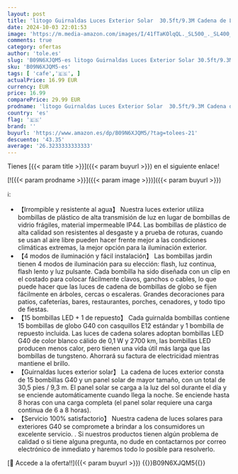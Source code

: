 ```yaml
---
layout: post
title: 'litogo Guirnaldas Luces Exterior Solar  30.5ft/9.3M Cadena de Luces 15+1 G40 LED Bombillas 4 Modes Impermeabile  para Fiesta Boda Jardín Patio Cafe'
date: 2024-10-03 22:01:53
image: 'https://m.media-amazon.com/images/I/41fTaKOlqQL._SL500_._SL400_.jpg'
comments: true
category: ofertas
author: 'tole.es'
slug: 'B09N6XJQM5-es litogo Guirnaldas Luces Exterior Solar 30.5ft/9.3M Cadena...'
sku: 'B09N6XJQM5-es'
tags: [ 'cafe','🇪🇸', ]
actualPrice: 16.99 EUR
currency: EUR
price: 16.99
comparePrice: 29.99 EUR
prodname: 'litogo Guirnaldas Luces Exterior Solar  30.5ft/9.3M Cadena de Luces 15+1 G40 LED Bombillas 4 Modes Impermeabile  para Fiesta Boda Jardín Patio Cafe'
country: 'es'
flag: '🇪🇸'
brand: ''
buyurl: 'https://www.amazon.es/dp/B09N6XJQM5/?tag=tolees-21'
descuento: '43.35'
average: '26.3233333333333'
---
```


Tienes [{{< param title >}}]({{< param buyurl >}}) en el siguiente enlace!

[![{{< param prodname >}}]({{< param image >}})]({{< param buyurl >}})

ℹ️:

- 【Irrompible y resistente al agua】 Nuestra luces exterior utiliza bombillas de plástico de alta transmisión de luz en lugar de bombillas de vidrio frágiles, material impermeable IP44. Las bombillas de plástico de alta calidad son resistentes al desgaste y a prueba de roturas, cuando se usan al aire libre pueden hacer frente mejor a las condiciones climáticas extremas, la mejor opción para la iluminación exterior.
- 【4 modos de iluminación y fácil instalación】 Las bombillas jardin tienen 4 modos de iluminación para su elección: flash, luz continua, flash lento y luz pulsante. Cada bombilla ha sido diseñada con un clip en el costado para colocar fácilmente clavos, ganchos o cables, lo que puede hacer que las luces de cadena de bombillas de globo se fijen fácilmente en árboles, cercas o escaleras. Grandes decoraciones para patios, cafeterías, bares, restaurantes, porches, cenadores, y todo tipo de fiestas.
- 【15 bombillas LED + 1 de repuesto】 Cada guirnalda bombillas contiene 15 bombillas de globo G40 con casquillos E12 estándar y 1 bombilla de repuesto incluida. Las luces de cadena solares adoptan bombillas LED G40 de color blanco cálido de 0,1 W y 2700 km, las bombillas LED producen menos calor, pero tienen una vida útil más larga que las bombillas de tungsteno. Ahorrará su factura de electricidad mientras mantiene el brillo.
- 【Guirnaldas luces exterior solar】 La cadena de luces exterior consta de 15 bombillas G40 y un panel solar de mayor tamaño, con un total de 30,5 pies / 9,3 m. El panel solar se carga a la luz del sol durante el día y se enciende automáticamente cuando llega la noche. Se enciende hasta 8 horas con una carga completa (el panel solar requiere una carga continua de 6 a 8 horas).
- 【Servicio 100% satisfactorio】 Nuestra cadena de luces solares para exteriores G40 se compromete a brindar a los consumidores un excelente servicio. . Si nuestros productos tienen algún problema de calidad o si tiene alguna pregunta, no dude en contactarnos por correo electrónico de inmediato y haremos todo lo posible para resolverlo.

[🛒 Accede a la oferta!!]({{< param buyurl >}})
{{<world>}}B09N6XJQM5{{</world>}}
